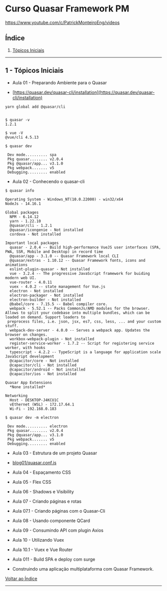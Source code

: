 # Curso Quasar Framework PM

https://www.youtube.com/c/PatrickMonteiroEng/videos

## <a name="indice">Índice</a>

1. [Tópicos Iniciais](#parte1)
---

## <a name="parte1">1 - Tópicos Iniciais </a>

- Aula 01 - Preparando Ambiente para o Quasar

- [https://quasar.dev/quasar-cli/installation](https://quasar.dev/quasar-cli/installation)

```
yarn global add @quasar/cli


$ quasar -v
1.2.1

$ vue -V
@vue/cli 4.5.13

```

```
$ quasar dev

 Dev mode.......... spa
 Pkg quasar........ v2.0.4
 Pkg @quasar/app... v3.1.0
 Pkg webpack....... v5
 Debugging......... enabled

```


- Aula 02 - Conhecendo o quasar-cli

```
$ quasar info

Operating System - Windows_NT(10.0.22000) - win32/x64
NodeJs - 14.16.1

Global packages
  NPM - 6.14.12
  yarn - 1.22.10
  @quasar/cli - 1.2.1
  @quasar/icongenie - Not installed
  cordova - Not installed

Important local packages
  quasar - 2.0.4 -- Build high-performance VueJS user interfaces (SPA, PWA, SSR, Mobile and Desktop) in record time
  @quasar/app - 3.1.0 -- Quasar Framework local CLI
  @quasar/extras - 1.10.12 -- Quasar Framework fonts, icons and animations
  eslint-plugin-quasar - Not installed
  vue - 3.2.4 -- The progressive JavaScript framework for buiding modern web UI.
  vue-router - 4.0.11
  vuex - 4.0.2 -- state management for Vue.js
  electron - Not installed
  electron-packager - Not installed
  electron-builder - Not installed
  @babel/core - 7.15.5 -- Babel compiler core.
  webpack - 5.52.1 -- Packs CommonJs/AMD modules for the browser. Allows to split your codebase into multiple bundles, which can be loaded on demand. Support loaders to
 preprocess files, i.e. json, jsx, es7, css, less, ... and your custom stuff.
  webpack-dev-server - 4.0.0 -- Serves a webpack app. Updates the browser on changes.
  workbox-webpack-plugin - Not installed
  register-service-worker - 1.7.2 -- Script for registering service worker, with hooks
  typescript - 4.2.2 -- TypeScript is a language for application scale JavaScript development
  @capacitor/core - Not installed
  @capacitor/cli - Not installed
  @capacitor/android - Not installed
  @capacitor/ios - Not installed

Quasar App Extensions
  *None installed*

Networking
  Host - DESKTOP-J4KCU1C
  vEthernet (WSL) - 172.17.64.1
  Wi-Fi - 192.168.0.183

```

```
$ quasar dev -m electron

 Dev mode.......... electron
 Pkg quasar........ v2.0.4
 Pkg @quasar/app... v3.1.0
 Pkg webpack....... v5
 Debugging......... enabled

```

- Aula 03 - Estrutura de um projeto Quasar

- [blog01/quasar.conf.js](blog01/quasar.conf.js)


- Aula 04 - Espaçamento CSS

- Aula 05 - Flex CSS

- Aula 06 - Shadows e Visibility

- Aula 07 - Criando páginas e rotas

- Aula 07.1 - Criando páginas com o Quasar-Cli

- Aula 08 - Usando componente QCard

- Aula 09 - Consumindo API com plugin Axios

- Aula 10 - Utilizando Vuex

- Aula 10.1 - Vuex e Vue Router

- Aula 011 - Build SPA e deploy com surge

- Construindo uma aplicação multiplataforma com Quasar Framework.

[Voltar ao Índice](#indice)

---

